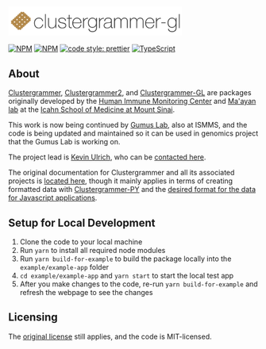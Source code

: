 <img src='img/clustergrammer-gl_logo.png' alt="Clustergramer" width="350px" >

[![NPM](https://img.shields.io/npm/v/clustergrammer-gl.svg)](https://www.npmjs.com/package/clustergrammer-gl) [![NPM](https://img.shields.io/npm/l/clustergrammer-gl.svg)](https://github.com/ismms-himc/clustergrammer-gl/blob/master/LICENSE) [![code style: prettier](https://img.shields.io/badge/code_style-prettier-ff69b4.svg?style=flat-square)](https://github.com/prettier/prettier) [![TypeScript](https://badges.frapsoft.com/typescript/love/typescript.svg?v=101)](https://github.com/ellerbrock/typescript-badges/)

## About

[Clustergrammer](https://www.npmjs.com/package/clustergrammer), [Clustergrammer2](https://www.npmjs.com/package/clustergrammer2), and [Clustergrammer-GL](https://www.npmjs.com/package/clustergrammer-gl) are packages originally developed by the [Human Immune Monitoring Center](https://icahn.mssm.edu/research/human-immune-monitoring-center) and [Ma'ayan lab](http://labs.icahn.mssm.edu/maayanlab/) at the [Icahn School of Medicine at Mount Sinai](http://icahn.mssm.edu/).

This work is now being continued by [Gumus Lab](https://gumuslab.github.io/), also at ISMMS, and the code is being updated and maintained so it can be used in genomics project that the Gumus Lab is working on.

The project lead is [Kevin Ulrich](https://github.com/moromis), who can be [contacted here](kevin.ulrich@mssm.edu).

The original documentation for Clustergrammer and all its associated projects is [located here](http://clustergrammer.readthedocs.io), though it mainly applies in terms of creating formatted data with [Clustergrammer-PY](https://clustergrammer.readthedocs.io/clustergrammer_py.html) and the [desired format for the data for Javascript applications](https://clustergrammer.readthedocs.io/clustergrammer_js.html#visualization-json).

## Setup for Local Development

1. Clone the code to your local machine
2. Run `yarn` to install all required node modules
3. Run `yarn build-for-example` to build the package locally into the `example/example-app` folder
4. `cd example/example-app` and `yarn start` to start the local test app
5. After you make changes to the code, re-run `yarn build-for-example` and refresh the webpage to see the changes

## Licensing

The [original license](https://clustergrammer.readthedocs.io/license.html) still applies, and the code is MIT-licensed.
